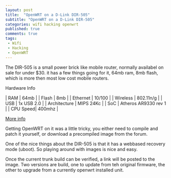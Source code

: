 ```yaml
---
layout: post
title:  "OpenWRT on a D-Link DIR-505"
subtitle: "OpenWRT on a D-Link DIR-505"
categories: wifi hacking openwrt
published: true
comments: true
tags:
 - Wifi
 - Hacking
 - OpenWRT
---
```


The DIR-505 is a small power brick like mobile router, normally availabel on sale for under $30. it has a few things going for it, 64mb ram, 8mb flash, which is more then most low cost mobile routers.

Hardware Info

| RAM | 64mb |
| Flash | 8mb |
| Ethernet | 10/100 |
| Wireless | 802.11n/g |
| USB | 1x USB 2.0 |
| Architecture | MIPS 24Kc |
| SoC | Atheros AR9330 rev 1 |
| CPU Speed| 400mhz |

[More info](http://wiki.openwrt.org/toh/d-link/dir-505)

Getting OpenWRT on it was a little tricky, you either need to compile and patch it yourself, or download a precompiled image from the forum.

One of the nice things about the DIR-505 is that it has a webbased recovery mode (uboot). So playing around with images is nice and easy.

Once the current trunk build can be verified, a link will be posted to the image. Two versions are build, one to update from teh original firmware, the other to upgrade from a currently openwrt installed unit.